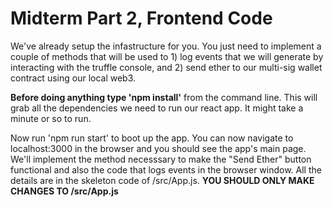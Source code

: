 # Midterm Part 2, Frontend  Code

We've already setup the infastructure for you. You just need to implement a couple of methods that will be used to 1) log events that we will generate by interacting with the truffle console, and 2) send ether to our multi-sig wallet contract using our local web3. 

**Before doing anything type 'npm install'** from the command line. This will grab all the dependencies we need to run our react app. It might take a minute or so to run. 

Now run 'npm run start' to boot up the app. You can now navigate to localhost:3000 in the browser and you should see the app's main page. We'll implement the method necesssary to make the "Send Ether" button functional and also the code that logs events in the browser window. All the details are in the skeleton code of /src/App.js. **YOU SHOULD ONLY MAKE CHANGES TO /src/App.js**
